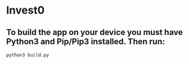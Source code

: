 # Invest0

## To build the app on your device you must have Python3 and Pip/Pip3 installed. Then run:
```
python3 build.py
```
